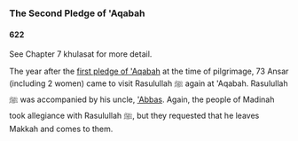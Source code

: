 ### The Second Pledge of 'Aqabah
#### 622

See Chapter 7 khulasat for more detail.

The year after the [first pledge of 'Aqabah](0621_aqabah) at the time of pilgrimage, 73 Ansar (including 2 women) came to visit Rasulullah ﷺ again at 'Aqabah. Rasulullah ﷺ was accompanied by his uncle, ['Abbas](../bio/0565_Abbas). Again, the people of Madinah took allegiance with Rasulullah ﷺ, but they requested that he leaves Makkah and comes to them.
